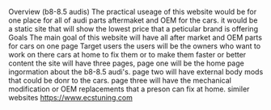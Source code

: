 Overview (b8-8.5 audis)
    The practical useage of this website would be for one place for all of audi parts aftermaket and OEM for the cars. it would be a static site that will show the lowest price that a peticular brand is offering 
Goals
    The main goal of this website will have all after market and OEM parts for cars on one page
Target users 
    the users will be the owners who  want to work on there cars at home to fix them or to make them faster or better 
content
    the site will have three pages, page one will be the home page ingormation about the b8-8.5 audi's. page two will have external body mods that could be donr to the cars. page three will have the mechanical modification or OEM replacements that a preson can fix at home.
similer websites 
    https://www.ecstuning.com
